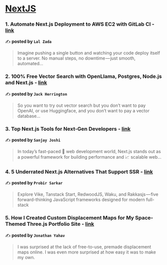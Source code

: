 
<h1><a href=https://medium.com/tag/nextjs/recommended target="_blank" rel="noopener noreferrer">NextJS</a></h1>
<h3>1. Automate Next.js Deployment to AWS EC2 with GitLab CI - <a href="https://medium.com/aws-in-plain-english/automate-next-js-deployment-to-aws-ec2-with-gitlab-ci-ba0c1459e09f" target="_blank" rel="noopener noreferrer">link</a></h3>

✍️ **posted by `Lal Zada`**

<blockquote>Imagine pushing a single button and watching your code deploy itself to a server. No manual steps, no downtime — just smooth, automated…</blockquote>

<h3>2. 100% Free Vector Search with OpenLlama, Postgres, Node.js and Next.js - <a href="https://medium.com/javascript-in-plain-english/100-free-vector-search-with-openllama-postgres-nodejs-and-nextjs-e496856766f7" target="_blank" rel="noopener noreferrer">link</a></h3>

✍️ **posted by `Jack Herrington`**

<blockquote>So you want to try out vector search but you don’t want to pay OpenAI, or use Huggingface, and you don’t want to pay a vector database…</blockquote>

<h3>3. Top Next.js Tools for Next-Gen Developers - <a href="https://medium.com/@sanjay_joshi/top-next-js-tools-for-next-gen-developers-4b536c657f6a" target="_blank" rel="noopener noreferrer">link</a></h3>

✍️ **posted by `Sanjay Joshi`**

<blockquote>In today’s fast-paced 🚀 web development world, Next.js stands out as a powerful framework for building performance and 📈 scalable web…</blockquote>

<h3>4. 5 Underrated Next.js Alternatives That Support SSR - <a href="https://medium.com/@probir-sarkar/5-underrated-next-js-alternatives-that-support-ssr-210e42fe6296" target="_blank" rel="noopener noreferrer">link</a></h3>

✍️ **posted by `Probir Sarkar`**

<blockquote>Explore Vike, Tanstack Start, RedwoodJS, Waku, and Rakkasjs — five forward-thinking JavaScript frameworks designed for modern full-stack</blockquote>

<h3>5. How I Created Custom Displacement Maps for My Space-Themed Three.js Portfolio Site - <a href="https://medium.com/javascript-in-plain-english/how-i-created-custom-displacement-maps-for-my-space-themed-three-js-portfolio-site-642b52700941" target="_blank" rel="noopener noreferrer">link</a></h3>

✍️ **posted by `Jonathan Yahav`**

<blockquote>I was surprised at the lack of free-to-use, premade displacement maps online. I was even more surprised at how easy it was to make my own.</blockquote>

